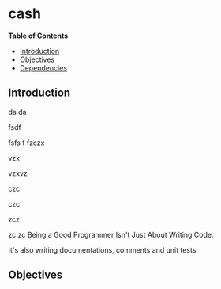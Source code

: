 # cash


<!-- START doctoc generated TOC please keep comment here to allow auto update -->
<!-- DON'T EDIT THIS SECTION, INSTEAD RE-RUN doctoc TO UPDATE -->
**Table of Contents**

- [Introduction](#-introduction)
- [Objectives](#-objectives)
- [Dependencies](#-depen)

<!-- END doctoc generated TOC please keep comment here to allow auto update -->

## Introduction
da
da



fsdf


fsfs
f
fzczx

vzx

vzxvz

czc

czc

zcz

zc
zc
Being a Good Programmer Isn't Just About Writing Code.

It's also writing documentations, comments and unit tests.

## Objectives
